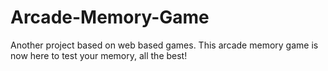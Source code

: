# Arcade-Memory-Game
Another project based on web based games. This arcade memory game is now here to test your memory, all the best!
